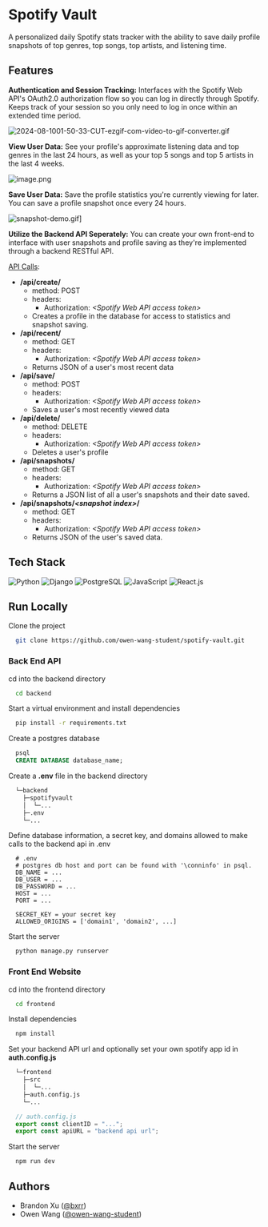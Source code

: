 # Spotify Vault 
A personalized daily Spotify stats tracker with the ability to save daily profile snapshots of top genres, top songs, top artists, and listening time.

## Features 
**Authentication and Session Tracking:** Interfaces with the Spotify Web API's OAuth2.0 authorization flow so you can log in directly through Spotify. Keeps track of your session so you only need to log in once within an extended time period.

![2024-08-1001-50-33-CUT-ezgif-com-video-to-gif-converter.gif](https://i.postimg.cc/VN8CVZrk/2024-08-1001-50-33-CUT-ezgif-com-video-to-gif-converter.gif)

**View User Data:** See your profile's approximate listening data and top genres in the last 24 hours, as well as your top 5 songs and top 5 artists in the last 4 weeks.

![image.png](https://i.postimg.cc/1RJLYdtR/image.png)

**Save User Data:** Save the profile statistics you're currently viewing for later. You can save a profile snapshot once every 24 hours.

![snapshot-demo.gif](https://i.postimg.cc/vBrgQPMq/snapshot-demo.gif)]

**Utilize the Backend API Seperately:** You can create your own front-end to interface with user snapshots and profile saving as they're implemented through a backend RESTful API.

<ins>API Calls</ins>:
- **/api/create/**
  - method: POST
  - headers:
    - Authorization: _\<Spotify Web API access token\>_
  - Creates a profile in the database for access to statistics and snapshot saving.
- **/api/recent/**
  - method: GET
  - headers:
    - Authorization: _\<Spotify Web API access token\>_
  - Returns JSON of a user's most recent data
- **/api/save/**
  - method: POST
  - headers:
    - Authorization: _\<Spotify Web API access token\>_
  - Saves a user's most recently viewed data
- **/api/delete/**
  - method: DELETE
  - headers:
    - Authorization: _\<Spotify Web API access token\>_
  - Deletes a user's profile
- **/api/snapshots/**
  - method: GET
  - headers:
    - Authorization: _\<Spotify Web API access token\>_
  - Returns a JSON list of all a user's snapshots and their date saved.
- **/api/snapshots/_\<snapshot index\>_/**
  - method: GET
  - headers:
    - Authorization: _\<Spotify Web API access token\>_
  - Returns JSON of the user's saved data.

## Tech Stack 
![Python](https://img.shields.io/badge/Python-3776AB.svg?style=for-the-badge&logo=Python&logoColor=white)
![Django](https://img.shields.io/badge/Django-092E20.svg?style=for-the-badge&logo=Django&logoColor=white)
![PostgreSQL](https://img.shields.io/badge/PostgreSQL-4169E1.svg?style=for-the-badge&logo=PostgreSQL&logoColor=white)
![JavaScript](https://img.shields.io/badge/JavaScript-F7DF1E.svg?style=for-the-badge&logo=JavaScript&logoColor=black)
![React.js](https://img.shields.io/badge/React-61DAFB.svg?style=for-the-badge&logo=React&logoColor=black)

## Run Locally 
Clone the project

```bash
  git clone https://github.com/owen-wang-student/spotify-vault.git
```

### Back End API

cd into the backend directory
```bash
  cd backend
```

Start a virtual environment and install dependencies

```bash
  pip install -r requirements.txt
```

Create a postgres database

```SQL 
  psql
  CREATE DATABASE database_name;
```

Create a **.env** file in the backend directory
```bash
  └─backend
    ├─spotifyvault
    │  └─...
    ├─.env
    └─...
```

Define database information, a secret key, and domains allowed to make calls to the backend api in .env
```Dotenv
  # .env
  # postgres db host and port can be found with '\conninfo' in psql.
  DB_NAME = ...
  DB_USER = ...
  DB_PASSWORD = ...
  HOST = ...
  PORT = ...

  SECRET_KEY = your secret key
  ALLOWED_ORIGINS = ['domain1', 'domain2', ...]
```
Start the server

```bash
  python manage.py runserver
```

### Front End Website

cd into the frontend directory

```bash
  cd frontend
```

Install dependencies

```bash
  npm install
```

Set your backend API url and optionally set your own spotify app id in **auth.config.js**

``` bash
  └─frontend
    ├─src
    │  └─...
    ├─auth.config.js
    └─...
```
```js
  // auth.config.js
  export const clientID = "...";
  export const apiURL = "backend api url";
```

Start the server

```bash
  npm run dev
```

## Authors

- Brandon Xu ([@bxrr](https://www.github.com/bxrr))
- Owen Wang ([@owen-wang-student](https://github.com/owen-wang-student))
